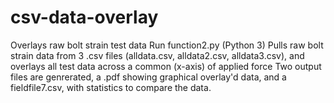 # csv-data-overlay
Overlays raw bolt strain test data 
Run function2.py (Python 3)
Pulls raw bolt strain data from 3 .csv files (alldata.csv, alldata2.csv, alldata3.csv), and overlays all test data across a common (x-axis) of applied force
Two output files are genrerated, a .pdf showing graphical overlay'd data, and a fieldfile7.csv, with statistics to compare the data.
